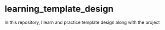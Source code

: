 # learning_template_design
In this repository, I learn and practice template design along with the project
